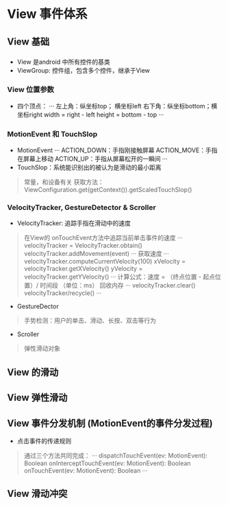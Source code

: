 # View 事件体系

## View 基础

### 
- View 是android 中所有控件的基类
- ViewGroup: 控件组，包含多个控件，继承于View

### View 位置参数
- 四个顶点：
···
左上角：纵坐标top； 横坐标left
右下角：纵坐标bottom；横坐标right
width = right - left 
height = bottom - top
···

### MotionEvent 和 TouchSlop
- MotionEvent
···
ACTION_DOWN：手指刚接触屏幕
ACTION_MOVE：手指在屏幕上移动
ACTION_UP：手指从屏幕松开的一瞬间
···
- TouchSlop：系统能识别出的被认为是滑动的最小距离
> 常量，和设备有关
> 获取方法： ViewConfiguration.get(getContext()).getScaledTouchSlop()

### VelocityTracker, GestureDetector & Scroller
- VelocityTracker: 追踪手指在滑动中的速度
> 在View的 onTouchEvent方法中追踪当前单击事件的速度
···
velocityTracker = VelocityTracker.obtain()
velocityTracker.addMovement(event)
···
> 获取速度
···
velocityTracker.computeCurrentVelocity(100)
xVelocity = velocityTracker.getXVelocity()
yVelocity = velocityTracker.getYVelocity()
···
> 计算公式：速度 = （终点位置 - 起点位置）/ 时间段 （单位：ms）
> 回收内存
···
velocityTracker.clear()
velocityTracker/recycle()
···
- GestureDector
> 手势检测：用户的单击、滑动、长按、双击等行为

- Scroller
> 弹性滑动对象

## View 的滑动

## View 弹性滑动

## View 事件分发机制 (MotionEvent的事件分发过程)
- 点击事件的传递规则
> 通过三个方法共同完成：
···
dispatchTouchEvent(ev: MotionEvent): Boolean
onInterceptTouchEvent(ev: MotionEvent): Boolean
onTouchEvent(ev: MotionEvent): Boolean
···

## View 滑动冲突




